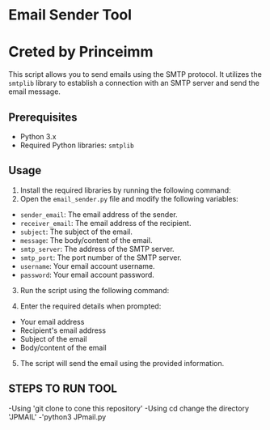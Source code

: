 
# Email Sender Tool
# Creted by Princeimm

This script allows you to send emails using the SMTP protocol. It utilizes the `smtplib` library to establish a connection with an SMTP server and send the email message.

## Prerequisites

- Python 3.x
- Required Python libraries: `smtplib`

## Usage

1. Install the required libraries by running the following command:
2. Open the `email_sender.py` file and modify the following variables:
- `sender_email`: The email address of the sender.
- `receiver_email`: The email address of the recipient.
- `subject`: The subject of the email.
- `message`: The body/content of the email.
- `smtp_server`: The address of the SMTP server.
- `smtp_port`: The port number of the SMTP server.
- `username`: Your email account username.
- `password`: Your email account password.

3. Run the script using the following command:

4. Enter the required details when prompted:
- Your email address
- Recipient's email address
- Subject of the email
- Body/content of the email

5. The script will send the email using the provided information. 
## STEPS TO RUN TOOL
-Using 'git clone to cone this repository'
-Using cd change the directory 'JPMAIL'
-'python3 JPmail.py


